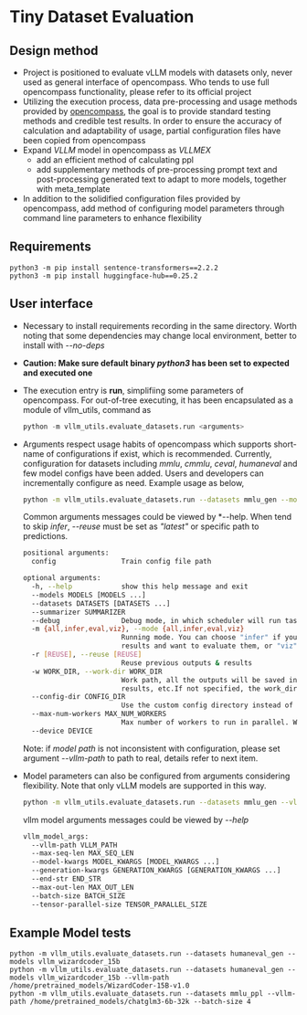 # Tiny Dataset Evaluation

## Design method

- Project is positioned to evaluate vLLM models with datasets only, never used as general interface of opencompass. Who tends to use full opencompass functionality, please refer to its official project
- Utilizing the execution process, data pre-processing and usage methods provided by [opencompass](https://pypi.org/project/opencompass/), the goal is to provide standard testing methods and credible test results. In order to ensure the accuracy of calculation and adaptability of usage, partial configuration files have been copied from opencompass
- Expand *VLLM* model in opencompass as *VLLMEX*
  - add an efficient method of calculating ppl
  - add supplementary methods of pre-processing prompt text and post-processing generated text to adapt to more models, together with meta_template
- In addition to the solidified configuration files provided by opencompass, add method of configuring model parameters through command line parameters to enhance flexibility

## Requirements

```shell
python3 -m pip install sentence-transformers==2.2.2
python3 -m pip install huggingface-hub==0.25.2
```

## User interface

- Necessary to install requirements recording in the same directory. Worth noting that some dependencies may change local environment, better to install with *--no-deps*
  
- **Caution: Make sure default binary *python3* has been set to expected and executed one**
  
- The execution entry is **run**, simplifiing some parameters of opencompass. For out-of-tree executing, it has been encapsulated as a module of vllm_utils, command as
  
  ```python
  python -m vllm_utils.evaluate_datasets.run <arguments>
  ```
  

- Arguments respect usage habits of opencompass which supports short-name of configurations if exist, which is recommended. Currently, configuration for datasets including *mmlu*, *cmmlu*, *ceval*, *humaneval* and few model configs have been added. Users and developers can incrementally configure as need. Example usage as below,
  
  ```bash
  python -m vllm_utils.evaluate_datasets.run --datasets mmlu_gen --models vllm_wizardcoder_15b
  ```
  
  Common arguments messages could be viewed by *--help. When tend to skip *infer*, *--reuse* must be set as *"latest"* or specific path to predictions.
  
  ```bash
  positional arguments:
    config                Train config file path
  
  optional arguments:
    -h, --help            show this help message and exit
    --models MODELS [MODELS ...]
    --datasets DATASETS [DATASETS ...]
    --summarizer SUMMARIZER
    --debug               Debug mode, in which scheduler will run tasks in the single process, and output will not be redirected to files
    -m {all,infer,eval,viz}, --mode {all,infer,eval,viz}
                          Running mode. You can choose "infer" if you only want the inference results, or "eval" if you already have the
                          results and want to evaluate them, or "viz" if you want to visualize the results.
    -r [REUSE], --reuse [REUSE]
                          Reuse previous outputs & results
    -w WORK_DIR, --work-dir WORK_DIR
                          Work path, all the outputs will be saved in this path, including the slurm logs, the evaluation results, the summary
                          results, etc.If not specified, the work_dir will be set to ./outputs/default.
    --config-dir CONFIG_DIR
                          Use the custom config directory instead of config/ to search the configs for datasets, models and summarizers
    --max-num-workers MAX_NUM_WORKERS
                          Max number of workers to run in parallel. Will be overrideen by the "max_num_workers" argument in the config.
    --device DEVICE
  ```

  Note: if *model path* is not inconsistent with configuration, please set argument *--vllm-path* to path to real, details refer to next item.
  
- Model parameters can also be configured from arguments considering flexibility. Note that only vLLM models are supported in this way.
  
  ```bash
  python -m vllm_utils.evaluate_datasets.run --datasets mmlu_gen --vllm-path /home/pretrained_models/chatglm3-6b-32k
  ```
  
  vllm model arguments messages could be viewed by *--help*
  
  ```bash
  vllm_model_args:
    --vllm-path VLLM_PATH
    --max-seq-len MAX_SEQ_LEN
    --model-kwargs MODEL_KWARGS [MODEL_KWARGS ...]
    --generation-kwargs GENERATION_KWARGS [GENERATION_KWARGS ...]
    --end-str END_STR
    --max-out-len MAX_OUT_LEN
    --batch-size BATCH_SIZE
    --tensor-parallel-size TENSOR_PARALLEL_SIZE

## Example Model tests

```shell
python -m vllm_utils.evaluate_datasets.run --datasets humaneval_gen --models vllm_wizardcoder_15b
python -m vllm_utils.evaluate_datasets.run --datasets humaneval_gen --models vllm_wizardcoder_15b --vllm-path /home/pretrained_models/WizardCoder-15B-v1.0
python -m vllm_utils.evaluate_datasets.run --datasets mmlu_ppl --vllm-path /home/pretrained_models/chatglm3-6b-32k --batch-size 4
```

